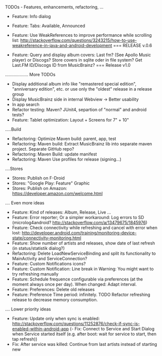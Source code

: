 TODOs - Features, enhancements, refactoring, ...

- Feature: Info dialog
- Feature: Tabs: Available, Announced
- Feature: Use WeakReferences to improve performance while scrolling list: http://stackoverflow.com/questions/3243215/how-to-use-weakreference-in-java-and-android-development
=== RELEASE v.0.6


- Feature: Query and display album covers: Last fm? (See Apollo Music player) or Discogs? Store covers in sqlite oder in file system? Get Last.FM ID/Discogs ID from MusicBrainz?
=== Release v1.0


................... More TODOs
- Display additional album info like "remastered special edition", "anniversary edition", etc. or use only the "oldest" release in a release group
- Display MusicBrainz side in internal Webview -> Better usability
- In app search
- Refactor testing: Maven? JUnit4, separtion of "normal" and android tests?
- Feature: Tablet optimization: Layout + Screens for 7" + 10"

.....Build
- Refactoring: Optimize Maven build: parent,  app,  test
- Refactoring: Maven build: Extract MusicBrainz lib into separate maven project. Separate GitHub repo?
- Refactoring: Maven Build: update manifest
- Refactoring: Maven Use profiles for release (signing...)

....Stores
- Stores: Publish on F-Droid
- Stores: "Google Play: Feature" Graphic
- Stores: Publish on Amazon: https://developer.amazon.com/welcome.html


.... Even more ideas
- Feature: Kind of releases: Album, Release, Live ...
- Feature: Error reporter; Or a simpler workaround: Log errors to SD (microlog4android? http://stackoverflow.com/a/13479675/1845976)
- Feature: Check connectivity while refreshing and cancel with error when lost: http://developer.android.com/training/monitoring-device-state/connectivity-monitoring.html
- Feature: Show number of artists and releases, show date of last refresh (in status/statistik dialog?)
- Refactoring: Delete LoadNewServiceBinding and split its functionality to MainActivity and  ServiceConnection?
- Feature: Custom Notifications icons?
- Feature: Custom Notification: Line break in Warning: You might want to try refreshing manually
- Feature: Schedule frequence configurable via preferences (at the moment always once per day). When changed: Adapt interval.
- Feature: Preferences: Delete old releases
- Feature: Preference Time period: infinitely. TODO Refactor refreshing release to decrease memory consumption.

.... Lower priority ideas
- Feature: Update only when sync is enabled: http://stackoverflow.com/questions/11252876/check-if-sync-is-enabled-within-android-app
(- Fix: Connect to Service and Start Dialog when Service started itself (e.g. after boot: wait for service to start, then tap refresh)) 
- Fix: After service was killed: Continue from last artists instead of starting new



